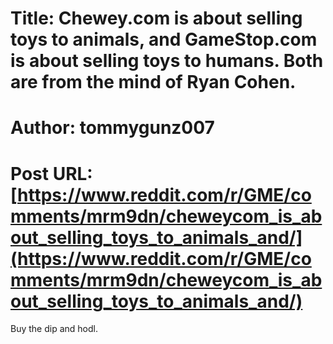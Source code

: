# Title: Chewey.com is about selling toys to animals, and GameStop.com is about selling toys to humans. Both are from the mind of Ryan Cohen.
# Author: tommygunz007
# Post URL: [https://www.reddit.com/r/GME/comments/mrm9dn/cheweycom_is_about_selling_toys_to_animals_and/](https://www.reddit.com/r/GME/comments/mrm9dn/cheweycom_is_about_selling_toys_to_animals_and/)


Buy the dip and hodl.
